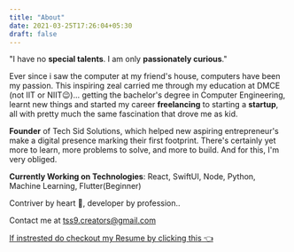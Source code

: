 ```yaml
---
title: "About"
date: 2021-03-25T17:26:04+05:30
draft: false
---
```


"I have no **special talents**. I am only **passionately curious**."

Ever since i saw the computer at my friend's house, computers have been my passion. This inspiring zeal carried me through my education at DMCE (not IIT or NIIT😉)... getting the bachelor's degree in Computer Engineering, learnt new things and started my career **freelancing** to starting a **startup**, all with pretty much the same fascination that drove me as kid.

**Founder** of Tech Sid Solutions, which helped new aspiring entrepreneur's make a digital presence marking their first footprint. There's certainly yet more to learn, more problems to solve, and more to build. And for this, I'm very obliged.

**Currently Working on Technologies**: React, SwiftUI, Node, Python, Machine Learning, Flutter(Beginner)

Contriver by heart 💚, developer by profession.. 

Contact me at tss9.creators@gmail.com 

[If instrested do checkout my Resume by clicking this 👈](https://drive.google.com/file/d/17rge0vxwHTzPfmHMS0_xL9QvFY3rTkhU/view)